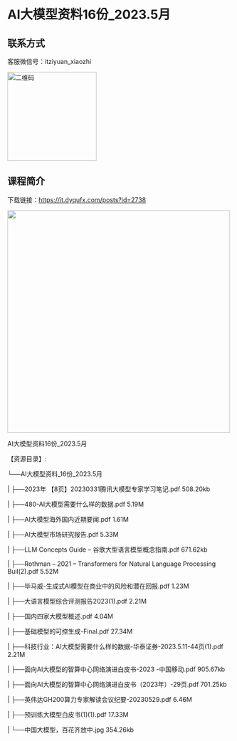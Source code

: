# AI大模型资料16份_2023.5月

## 联系方式

客服微信号：itziyuan_xiaozhi

<img src="https://ziyuanyun.oss-cn-guangzhou.aliyuncs.com/common/20240614073449/666b82192834a.jpg" width="200" height="200" alt="二维码">

## 课程简介

下载链接：https://it.dyqufx.com/posts?id=2738

<img src="https://ziyuanyun.oss-cn-guangzhou.aliyuncs.com/yun/20240515184250/664491aa9b8e9.jpg" width="500" alt="">

  AI大模型资料16份_2023.5月



 【资源目录】:

 └──AI大模型资料_16份_2023.5月

 | ├──2023年 【8页】20230331腾讯大模型专家学习笔记.pdf 508.20kb

 | ├──480-AI大模型需要什么样的数据.pdf 5.19M

 | ├──AI大模型海外国内近期要闻.pdf 1.61M

 | ├──AI大模型市场研究报告.pdf 5.33M

 | ├──LLM Concepts Guide – 谷歌大型语言模型概念指南.pdf 671.62kb

 | ├──Rothman – 2021 – Transformers for Natural Language Processing Buil(2).pdf 5.52M

 | ├──毕马威-生成式AI模型在商业中的风险和潜在回报.pdf 1.23M

 | ├──大语言模型综合评测报告2023(1).pdf 2.21M

 | ├──国内四家大模型概述.pdf 4.04M

 | ├──基础模型的可控生成-Final.pdf 27.34M

 | ├──科技行业：AI大模型需要什么样的数据-华泰证券-2023.5.11-44页(1).pdf 2.21M

 | ├──面向AI大模型的智算中心网络演进白皮书-2023 -中国移动.pdf 905.67kb

 | ├──面向AI大模型的智算中心网络演进白皮书（2023年）-29页.pdf 701.25kb

 | ├──英伟达GH200算力专家解读会议纪要-20230529.pdf 6.46M

 | ├──预训练大模型白皮书(1)(1).pdf 17.33M

 | └──中国大模型，百花齐放中.jpg 354.26kb

  